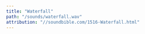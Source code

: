 ```yaml
---
title: "Waterfall"
path: "/sounds/waterfall.wav"
attribution: "//soundbible.com/1516-Waterfall.html"
---
```

